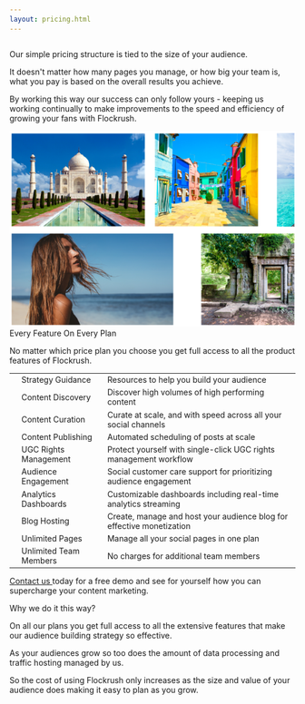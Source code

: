 ```yaml
---
layout: pricing.html
---
```


<div class="ui vertical stripe segment">
  <div class="ui stackable grid">
  <div class="two wide middle aligned column">
</div>
  <div class="seven wide middle aligned column">
  <p class="p-em-166">
            Our simple pricing structure is tied to the size of your audience.
            </p>
  <p>It doesn't matter how many pages you manage, or how big your team is, what you pay is based on the overall results you achieve.</p>
  <p>By working this way our success can only follow yours - keeping us working continually to make improvements to the speed and efficiency of growing your fans with Flockrush.</p>
</div>
  <div class="six wide center aligned right floated column">
  <img class="ui image" src="/img/flockrush-discover-great-content-final.png" alt="Flockrush Discover Great Content">
</div>
</div>
</div>

<div class="ui vertical stripe segment grey-color">
  <div class="ui text container">
  <div class="ui h-bold">
  Every Feature On Every Plan
  </div>
  <p class="p-em-166">
No matter which price plan you choose you get full access to all the product features of Flockrush.
            </p>
  <table class="ui very basic table p-em-166"><tbody><tr><td><i class="checkmark icongreen large icon"></i></td><td>Strategy Guidance</td><td>Resources to help you build your audience</td></tr><tr><td><i class="checkmark icongreen large icon"></i></td><td>Content Discovery </td><td>Discover high volumes of high performing content</td></tr><tr><td><i class="checkmark icongreen large icon"></i></td><td>Content Curation</td><td>Curate at scale, and with speed across all your social channels </td></tr><tr><td><i class="checkmark icongreen large icon"></i></td><td>Content Publishing</td><td>Automated scheduling of posts at scale</td></tr><tr><td><i class="checkmark icongreen large icon"></i></td><td>UGC Rights Management</td><td>Protect yourself with single-click UGC rights management workflow</td></tr><tr><td><i class="checkmark icongreen large icon"></i></td><td>Audience Engagement </td><td>Social customer care support for prioritizing audience engagement</td></tr><tr><td><i class="checkmark icongreen large icon"></i></td><td>Analytics Dashboards </td><td>Customizable dashboards including real-time analytics streaming</td></tr><tr><td><i class="checkmark icongreen large icon"></i></td><td>Blog Hosting </td><td>Create, manage and host your audience blog for effective monetization</td></tr><tr><td><i class="checkmark icongreen large icon"></i></td><td>Unlimited Pages </td><td>Manage all your social pages in one plan</td></tr><tr><td><i class="checkmark icongreen large icon"></i></td><td>Unlimited Team Members </td><td>No charges for additional team members</td></tr></tbody></table>
  <p><a href="http://www.Flockrush.com/custom-demo/" data-href="http://www.Flockrush.com/custom-demo/" class="markup--anchor markup--p-anchor" rel="nofollow" target="_blank">Contact us </a>today for a free demo and see for yourself how you can supercharge your content marketing.</p>
  <p></p>
</div>
</div>

<div class="ui vertical stripe segment grey-color">
  <div class="ui text container">
  <div class="ui h-bold">
Why we do it this way?  </div>
  <p class="p-em-166">
On all our plans you get full access to all the extensive features that make our audience building strategy so effective.</p>
  <p>
As your audiences grow so too does the amount of data processing and traffic hosting managed by us.</p>
  <p>
So the cost of using Flockrush only increases as the size and value of your audience does making it easy to plan as you grow.
            </p>
</div>
</div>
